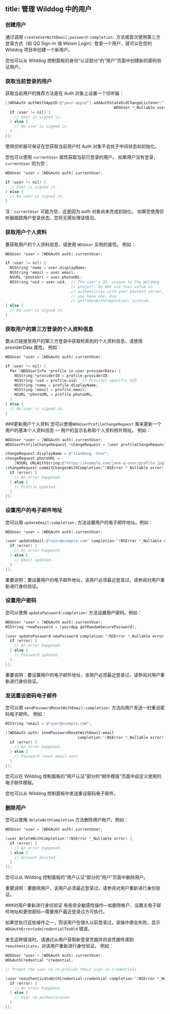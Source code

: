 title: 管理 Wilddog 中的用户
---

### 创建用户
通过调用 `createUserWithEmail:password:completion:` 方法或首次使用第三方登录方式（如 QQ Sign-In 或 Weixin Login）登录一个用户，就可以在您的 Wilddog 项目中创建一个新用户。

您也可以从 Wilddog 控制面板的身份“认证部分”的“用户”页面中创建新的密码验证用户。

### 获取当前登录的用户
获取当前用户的推荐方法是在 Auth 对象上设置一个侦听器：

```Objective-C
[[WDGAuth authWithAppID:@"your-appid"] addAuthStateDidChangeListener:^(WDGAuth *_Nonnull auth,
                                                WDGUser *_Nullable user) {
  if (user != nil) {
    // User is signed in.
  } else {
    // No user is signed in.
  }
}];
```

使用侦听器可保证在您获取当前用户时 Auth 对象不会处于中间状态如初始化。

您也可以使用 `currentUser` 属性获取当前已登录的用户。 如果用户没有登录，`currentUser` 则为空：

```Objective-C
WDGUser *user = [WDGAuth auth].currentUser;

if (user != nil) {
  // User is signed in.
} else {
  // No user is signed in.
}
```
注：`currentUser` 可能为空，这是因为 auth 对象尚未完成初始化。 如果您使用侦听器跟踪用户登录状态，您将无需处理该情况。

### 获取用户个人资料
要获取用户的个人资料信息，请使用 `WDGUser` 实例的属性。 例如：

```Objective-C
WDGUser *user = [WDGAuth auth].currentUser;

if (user != nil) {
  NSString *name = user.displayName;
  NSString *email = user.email;
  NSURL *photoUrl = user.photoURL;
  NSString *uid = user.uid;  // The user's ID, unique to the Wilddog
                             // project. Do NOT use this value to
                             // authenticate with your backend server, if
                             // you have one. Use
                             // getTokenWithCompletion: instead.
} else {
  // No user is signed in.
}
```

### 获取用户的第三方登录的个人资料信息
要从已链接至用户的第三方登录中获取检索到的个人资料信息，请使用 providerData 属性。 例如：

```Objective-C
WDGUser *user = [WDGAuth auth].currentUser;

if (user != nil) {
  for (WDGUserInfo *profile in user.providerData) {
    NSString *providerID = profile.providerID;
    NSString *uid = profile.uid;  // Provider-specific UID
    NSString *name = profile.displayName;
    NSString *email = profile.email;
    NSURL *photoURL = profile.photoURL;
  }
} else {
  // No user is signed in.
}
```

###更新用户个人资料
您可以使用`WDGUserProfileChangeRequest` 类来更新一个用户的基本个人资料信息 — 用户的显示名称和个人资料照片网址。 例如：

```Objective-C
WDGUser *user = [WDGAuth auth].currentUser;
WDGUserProfileChangeRequest *changeRequest = [user profileChangeRequest];

changeRequest.displayName = @"JianDong. User";
changeRequest.photoURL =
    [NSURL URLWithString:@"https://example.com/jane-q-user/profile.jpg"];
[changeRequest commitChangesWithCompletion:^(NSError *_Nullable error) {
  if (error) {
    // An error happened.
  } else {
    // Profile updated.
  }
}];
```

### 设置用户的电子邮件地址
您可以用 `updateEmail:completion:` 方法设置用户的电子邮件地址。例如：

```objective-C
WDGUser *user = [WDGAuth auth].currentUser;

[user updateEmail:@"user@example.com" completion:^(NSError *_Nullable error) {
  if (error) {
    // An error happened.
  } else {
    // Email updated.
  }
}];
```
重要说明：要设置用户的电子邮件地址，该用户必须最近登录过。请参阅对用户重新进行身份验证。

### 设置用户密码
您可以使用 `updatePassword:completion:` 方法设置用户密码。例如：

```Objective-C
WDGUser *user = [WDGAuth auth].currentUser;
NSString *newPassword = [yourApp getRandomSecurePassword];

[user updatePassword:newPassword completion:^(NSError *_Nullable error) {
  if (error) {
    // An error happened.
  } else {
    // Password updated.
  }
}];
```
重要说明：要设置用户的电子邮件地址，该用户必须最近登录过。请参阅对用户重新进行身份验证。

### 发送重设密码电子邮件
您可以用 `sendPasswordResetWithEmail:completion:` 方法向用户发送一封重设密码电子邮件。 例如：

```Objective-C
NSString *email = @"user@example.com";

[[WDGAuth auth] sendPasswordResetWithEmail:email
                                completion:^(NSError *_Nullable error) {
  if (error) {
    // An error happened.
  } else {
    // Password reset email sent.
  }
}];
```
您可以在 Wilddog 控制面板的“用户认证”部分的“邮件模版”页面中自定义使用的电子邮件模板。

您也可以从 Wilddog 控制面板中发送重设密码电子邮件。

### 删除用户

您可以使用 `deleteWithCompletion` 方法删除用户帐户。例如：

```Objective-C
WDGUser *user = [WDGAuth auth].currentUser;

[user deleteWithCompletion:^(NSError *_Nullable error) {
  if (error) {
    // An error happened.
  } else {
    // Account deleted.
  }
}];
```

您可以从 Wilddog 控制面板的“用户认证”部分的“用户”页面中删除用户。

重要说明：要删除用户，该用户必须最近登录过。请参阅对用户重新进行身份验证。

###对用户重新进行身份验证
有些安全敏感性操作—如删除帐户、设置主电子邮件地址和更改密码—需要用户最近登录过方可执行。

如果您执行这些操作之一，而该用户在很久以前登录过，该操作便会失败，显示 `WDGAuthErrorCodeCredentialTooOld` 错误。

发生这种错误时，请通过从用户获取新登录凭据并将该凭据传递到 `reauthenticate`，对该用户重新进行身份验证。 例如：

```Objective-C
WDGUser *user = [WDGAuth auth].currentUser;
WDGAuthCredential *credential;

// Prompt the user to re-provide their sign-in credentials

[user reauthenticateWithCredential:credential completion:^(NSError *_Nullable error) {
  if (error) {
    // An error happened.
  } else {
    // User re-authenticated.
  }
}];
```